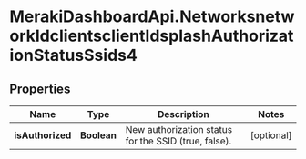 # MerakiDashboardApi.NetworksnetworkIdclientsclientIdsplashAuthorizationStatusSsids4

## Properties
Name | Type | Description | Notes
------------ | ------------- | ------------- | -------------
**isAuthorized** | **Boolean** | New authorization status for the SSID (true, false). | [optional] 
